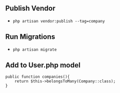 
## Publish Vendor
- ``` php artisan vendor:publish --tag=company ```

## Run Migrations
- ``` php artisan migrate ```


## Add to User.php model
```
public function companies(){
    return $this->belongsToMany(Company::class);
}
```
